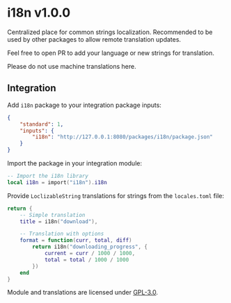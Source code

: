 # i18n v1.0.0

Centralized place for common strings localization. Recommended to be used by
other packages to allow remote translation updates.

Feel free to open PR to add your language or new strings for translation.

Please do not use machine translations here.

## Integration

Add `i18n` package to your integration package inputs:

```json
{
    "standard": 1,
    "inputs": {
        "i18n": "http://127.0.0.1:8080/packages/i18n/package.json"
    }
}
```

Import the package in your integration module:

```lua
-- Import the i18n library
local i18n = import("i18n").i18n
```

Provide `LoclizableString` translations for strings from the `locales.toml` file:

```lua
return {
    -- Simple translation
    title = i18n("download"),

    -- Translation with options
    format = function(curr, total, diff)
        return i18n("downloading_progress", {
            current = curr / 1000 / 1000,
            total = total / 1000 / 1000
        })
    end
}
```

Module and translations are licensed under [GPL-3.0](../../LICENSE).
